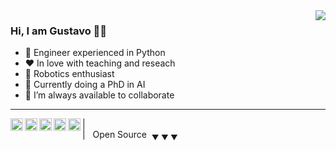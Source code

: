<!-- <p align="center">
  <img alig src="Bannerurl" />
</p> -->

<spam>
  <img align="right" src="https://github-readme-stats.vercel.app/api?username=gvieralopez&show_icons=true&icon_color=CE1D2D&text_color=718096&bg_color=00000000&hide_border=true" />
</spam>

### Hi, I am Gustavo 🙋‍♂️

- 🔭 Engineer experienced in Python
- ❤️ In love with teaching and reseach
- 🤖 Robotics enthusiast
- 🌱 Currently doing a PhD in AI
- 👯 I’m always available to collaborate

----

<a href="https://t.me/gvieralopez">
  <img align="left" alt="Gustavo's Telegram" width="20px" src="https://simpleicons.now.sh/telegram/495f7e" />
</a>
<a href="https://linkedin.com/in/gvieralopez">
  <img align="left" alt="Gustavos's LinkedIn" width="20px" src="https://simpleicons.now.sh/linkedin/495f7e" />
</a>
<a href="https://twitter.com/gvieralopez">
  <img align="left" alt="Gustavo's Twitter" width="20px" src="https://simpleicons.now.sh/twitter/495f7e" />
</a>
<a href="mailto:gvieralopez@gmail.com?Subject=Hi%2C%20I%20just%20found%20your%20GitHub%20profile">
  <img align="left" alt="Gustavo's Gmail" width="20px" src="https://simpleicons.now.sh/gmail/495f7e" />
</a>
<a href="https://scholar.google.com/citations?hl=en&user=vlOq6aYAAAAJ&view_op=list_works">
  <img align="left" alt="Gustavo's Google Scholar" width="20px" src="https://simpleicons.now.sh/googlescholar/495f7e" />
</a>

| &nbsp;&nbsp;&nbsp;  &nbsp;&nbsp;&nbsp;&nbsp;&nbsp;&nbsp; &nbsp;&nbsp;&nbsp; &nbsp;&nbsp;&nbsp; &nbsp;&nbsp;&nbsp; &nbsp;&nbsp;&nbsp; &nbsp;&nbsp;&nbsp; &nbsp;&nbsp;&nbsp; &nbsp;&nbsp;&nbsp; &nbsp;&nbsp;&nbsp; &nbsp;&nbsp;&nbsp;&nbsp;&nbsp;&nbsp; &nbsp;&nbsp;&nbsp; &nbsp;&nbsp;&nbsp; &nbsp;&nbsp;&nbsp; &nbsp;&nbsp;&nbsp; &nbsp;&nbsp;&nbsp; &nbsp;&nbsp;&nbsp;&nbsp;&nbsp;&nbsp; &nbsp;&nbsp;&nbsp; &nbsp;&nbsp;&nbsp; &nbsp;&nbsp;&nbsp; &nbsp;&nbsp;&nbsp; &nbsp;&nbsp;&nbsp; |&nbsp;&nbsp; Open Source &nbsp;<sub>&#9660; &#9660; &#9660;</sub>
